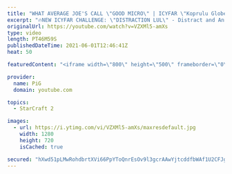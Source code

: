 ```yaml
---
title: "WHAT AVERAGE JOE'S CALL \"GOOD MICRO\" | ICYFAR \"Koprulu Globetrotters\" Compilation"
excerpt: "🔥NEW ICYFAR CHALLENGE: \"DISTRACTION LUL\" - Distract and Annoy your opponent at every turn! Empty Nydus worms popping up, Nuking the corner of the map to scare them, blocking bases, dropping single units in mineral lines etc! and Send submissions to eonblu95@gmail.com as an attachment AND only ICYFAR"
originalUrl: https://youtube.com/watch?v=VZXMl5-amXs
type: video
length: PT46M59S
publishedDateTime: 2021-06-01T12:46:41Z
heat: 50

featuredContent: "<iframe width=\"800\" height=\"500\" frameborder=\"0\" src=\"https://www.youtube.com/embed/VZXMl5-amXs\" allow=\"accelerometer; autoplay; encrypted-media; gyroscope; picture-in-picture\" allowfullscreen></iframe>"

provider:
  name: PiG
  domain: youtube.com

topics:
  - StarCraft 2

images:
  - url: https://i.ytimg.com/vi/VZXMl5-amXs/maxresdefault.jpg
    width: 1280
    height: 720
    isCached: true

secured: "hXwd51pLMwRohdbrtXVi66PpYToQnrEsOv9l3gcrAAwYjtcddfbWAf1U2CFJg1jWmOxfgXZOnLCGldUiaxNCswfzK8drXiVM73/U2hFcuHJ3usCfVXmHkbTDkwmoj9JT9ZuUjD7jM6EEjH77ZI+jKPmajSlvH/tztzYQC2EngMDdOmP5b5AzTq6kxUETz01LHQEalojRJA1BHA/h0Fg02J1A1fQ/y5nefHuf0dMstBcFkZIz7+Ou0EhtXmVlO1hE/APz95XhRUyjfvKJKe1uiwTzwziUkQGJXqBBmlmhaC8gXxlhd0doljeel8rMfS/Q434Gk6mdXk2xw6dfVfcpYs5W1J2AHLZjSq+taRioZ4gqzw9lleyVWRbQRPNhSs7nD4zpnRvgsPFyPjn7VxknZTAl3hU3k54tgINev09lWYw=;iUMpgakUuf2AS1k6cx5RKg=="
---
```


